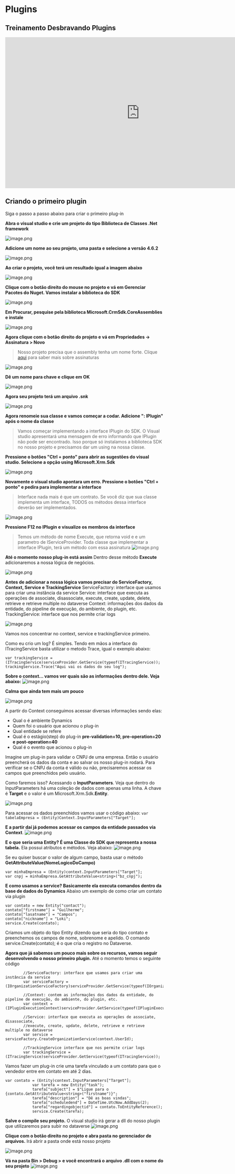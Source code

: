 # Plugins

## Treinamento Desbravando Plugins

<iframe src="https://salestalentbr.sharepoint.com/sites/TreinamentosBizapp/_layouts/15/embed.aspx?UniqueId=2e2ff6b0-9e49-5455-e034-eb9cfb8d7a3a&embed=%7B%22ust%22%3Atrue%2C%22hv%22%3A%22CopyEmbedCode%22%7D&referrer=StreamWebApp&referrerScenario=EmbedDialog.Create" width="853" height="480" frameborder="0" scrolling="no" allowfullscreen title="[Bizapp] Treinamento Desbravando Plug-ins (hands-on)-20220902_034553.mp4"></iframe>

## Criando o primeiro plugin

Siga o passo a passo abaixo para criar o primeiro plug-in


**Abra o visual studio e crie um projeto do tipo Biblioteca de Classes .Net framework**

![image.png](_images/Treinamentos/Dynamics/Plugins/_primeiro-plugin/step1.png)

**Adicione um nome ao seu projeto, uma pasta e selecione a versão 4.6.2**

![image.png](_images/Treinamentos/Dynamics/Plugins/_primeiro-plugin/step2.png)


**Ao criar o projeto, você terá um resultado igual a imagem abaixo**

![image.png](_images/Treinamentos/Dynamics/Plugins/_primeiro-plugin/step3.png)


**Clique com o botão direito do mouse no projeto e vá em Gerenciar Pacotes do Nuget. Vamos instalar a biblioteca do SDK**


![image.png](_images/Treinamentos/Dynamics/Plugins/_primeiro-plugin/step4.png)


**Em Procurar, pesquise pela biblioteca Microsoft.CrmSdk.CoreAssemblies e instale**

![image.png](_images/Treinamentos/Dynamics/Plugins/_primeiro-plugin/step5.png)



**Agora clique com o botão direito do projeto e vá em Propriedades -> Assinatura > Novo**

>Nosso projeto precisa que o assembly tenha um nome forte. Clique [aqui](https://www.devmedia.com.br/utilizando-assinaturas-de-nome-forte/3600) para saber mais sobre assinaturas

![image.png](_images/Treinamentos/Dynamics/Plugins/_primeiro-plugin/step6.png)

**Dê um nome para chave e clique em OK**

![image.png](_images/Treinamentos/Dynamics/Plugins/_primeiro-plugin/step7.png)

**Agora seu projeto terá um arquivo .snk**

![image.png](_images/Treinamentos/Dynamics/Plugins/_primeiro-plugin/step8.png)

**Agora renomeie sua classe e vamos começar a codar. Adicione ": IPlugin" após o nome da classe**

>Vamos começar implementando a interface IPlugin do SDK. O Visual studio apresentará uma mensagem de erro informando que IPlugin não pode ser encontrado. Isso porque só instalamos a biblioteca SDK no nosso projeto e precisamos dar um using na nossa classe.

**Pressione o botões "Ctrl + ponto" para abrir as sugestões do visual studio. Selecione a opção using Microsoft.Xrm.Sdk** 


![image.png](_images/Treinamentos/Dynamics/Plugins/_primeiro-plugin/step9.png)


**Novamente o visual studio apontara um erro. Pressione o botões "Ctrl + ponto" e pedira para implementar a interface**
>Interface  nada mais é que um contrato. Se você diz que sua classe implementa um interface, TODOS os métodos dessa interface deverão ser implementados.

![image.png](_images/Treinamentos/Dynamics/Plugins/_primeiro-plugin/step10.png)

**Pressione F12 no IPlugin e visualize os membros da interface**
>Temos um método de nome Execute, que retorna void e e um parametro de IServiceProvider. Toda classe que implementar a interface IPlugin, terá um método com essa assinatura
![image.png](_images/Treinamentos/Dynamics/Plugins/_primeiro-plugin/step11.png)


**Até o momento nosso plug-in está assim**
Dentro desse método **Execute** adicionaremos a nossa lógica de negócios.

![image.png](_images/Treinamentos/Dynamics/Plugins/_primeiro-plugin/step12.png)


**Antes de adicionar a nossa lógica vamos precisar do ServiceFactory, Context, Service e TrackingService**
ServiceFactory: interface que usamos para criar uma instância da service
Service: interface que executa as operações de associate, disassociate, execute, create, update, delete, retrieve e retrieve multiple no dataverse
Context: informações dos dados da entidade, do pipeline de execução, do ambiente, do plugin, etc.
TrackingService: interface que nos permite criar logs

![image.png](_images/Treinamentos/Dynamics/Plugins/_primeiro-plugin/step13.png)

Vamos nos concentrar no context, service e trackingService primeiro.

Como eu crio um log?
É simples. Tendo em mãos a interface do ITracingService basta utilizar o metodo Trace, igual o exemplo abaixo:

```
var trackingService = (ITracingService)serviceProvider.GetService(typeof(ITracingService));
trackingService.Trace("Aqui vai os dados do seu log");
```

**Sobre o context... vamos ver quais são as informações dentro dele. Veja abaixo:**
![image.png](_images/Treinamentos/Dynamics/Plugins/_primeiro-plugin/step14.png)

**Calma que ainda tem mais um pouco**

![image.png](_images/Treinamentos/Dynamics/Plugins/_primeiro-plugin/step15.png)

A partir do Context conseguimos acessar diversas informações sendo elas:
- Qual o é ambiente Dynamics
- Quem foi o usuário que acionou o plug-in
- Qual entidade se refere
- Qual é o estágio(step) do plug-in **pre-validation=10, pre-operation=20 e post-operation=40**
- Qual é o evento que acionou o plug-in

Imagine um plug-in para validar o CNPJ de uma empresa.
Então o usuário preencherá os dados da conta e ao salvar os nosso plug-in rodará.
Para verificar se o CNPJ da conta é válido ou não, precisaremos acessar os campos que preenchidos pelo usuário.

Como faremos isso? Acessando o **InputParameters**.
Veja que dentro do InputParameters há uma coleção de dados com apenas uma linha. A chave é **Target** e o valor é um Microsoft.Xrm.Sdk.**Entity**.

![image.png](_images/Treinamentos/Dynamics/Plugins/_primeiro-plugin/step16.png)

Para acessar os dados preenchidos vamos usar o código abaixo:
`var tabelaEmpresa = (Entity)Context.InputParameters["Target"];`


**E a partir daí já podemos acessar os campos da entidade passados via Context**.
![image.png](_images/Treinamentos/Dynamics/Plugins/_primeiro-plugin/step17.png)

**E o que seria uma Entity? É uma Classe do SDK que representa a nossa tabela.** 
Ela possui atributos e métodos. Veja abaixo:
![image.png](_images/Treinamentos/Dynamics/Plugins/_primeiro-plugin/step18.png)

Se eu quiser buscar o valor de algum campo, basta usar o método **GetAttributeValue<TipoDoCampo>(NomeLogicoDoCampo)**


```
var minhaEmpresa = (Entity)context.InputParameters["Target"];
var cnpj = minhaEmpresa.GetAttributeValue<string>("bz_cnpj");
```

**E como usamos a service? Basicamente ela executa comandos dentro da base de dados do Dynamics**
Abaixo um exemplo de como criar um contato via plugin


```
var contato = new Entity("contact");
contato["firstname"] = "Guilherme";
contato["lasatname"] = "Campos";
contato["nickname"] = "Loki";
service.Create(contato);
```
Criamos um objeto do tipo Entity dizendo que seria do tipo contato e preenchemos os campos de nome, sobrenome e apelido.
O comando service.Create(contato); é o que cria o registro no Dataverse.
 


**Agora que já sabemos um pouco mais sobre os recursos, vamos seguir desenvolvendo o nosso primeiro plugin.**
Até o momento temos o seguinte código

            //ServiceFactory: interface que usamos para criar uma instância da service    
            var serviceFactory = (IOrganizationServiceFactory)serviceProvider.GetService(typeof(IOrganizationServiceFactory));

            //Context: contem as informações dos dados da entidade, do pipeline de execução, do ambiente, do plugin, etc.
            var context = (IPluginExecutionContext)serviceProvider.GetService(typeof(IPluginExecutionContext));

            //Service: interface que executa as operações de associate, disassociate,
            //execute, create, update, delete, retrieve e retrieve multiple no dataverse
            var service = serviceFactory.CreateOrganizationService(context.UserId);

            //TrackingService interface que nos permite criar logs
            var trackingService = (ITracingService)serviceProvider.GetService(typeof(ITracingService));   

Vamos fazer um plug-in crie uma tarefa vinculado a um contato para que o vendedor entre em contato em até 2 dias.

            
```
var contato = (Entity)context.InputParameters["Target"];
            var tarefa = new Entity("task");
            tarefa["subject"] = $"Ligue para o {contato.GetAttributeValue<string>("firstname")}";
            tarefa["description"] = "Dê as boas vindas";
            tarefa["scheduledend"] = DateTime.UtcNow.AddDays(2);
            tarefa["regardingobjectid"] = contato.ToEntityReference();
            service.Create(tarefa);
```

**Salve o compile seu projeto.** 
O visual studio irá gerar a dll do nosso plugin que utilizaremos para subir no dataverse
![image.png](_images/Treinamentos/Dynamics/Plugins/_primeiro-plugin/step19.png)

**Clique com o botão direito no projeto e abra pasta no gerenciador de arquivos.**
Irá abrir a pasta onde está nosso projeto

![image.png](_images/Treinamentos/Dynamics/Plugins/_primeiro-plugin/step20.png)

**Vá na pasta Bin > Debug > e você encontrará o arquivo .dll com o nome do seu projeto**
![image.png](_images/Treinamentos/Dynamics/Plugins/_primeiro-plugin/step21.png)